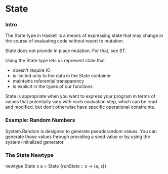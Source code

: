 # State

### Intro

The State type in Haskell is a means of expressing state that may change in the course of evaluating code without resort to mutation.

State does not provide in place mutation. For that, see ST.

Using the State type lets us represent state that
* doesn't require IO
* is limited only to the data in the State container
* maintains referential transparency
* is explicit in the types of our functions

State is appropriate when you want to express your program in terms of values that potentially vary with each evaluation step, which can be read and modified, but don't otherwise have specific operational constraints.

### Example: Random Numbers

System.Random is designed to generate pseudorandom values. You can generate those values through providing a seed value or by using the system-initialized generator.

### The State Newtype

newtype State s a =
  State {runState :: s -> (a, s)}


